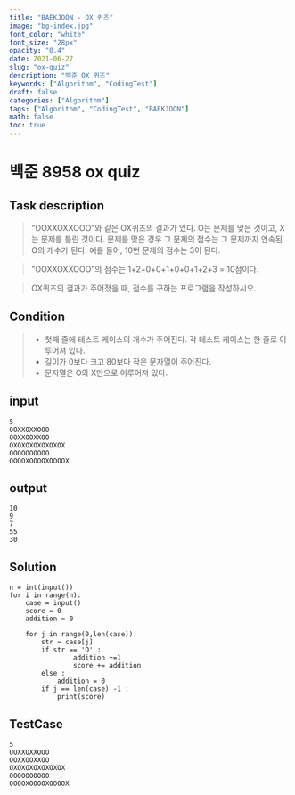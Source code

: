 ```yaml
---
title: "BAEKJOON - OX 퀴즈"
image: "bg-index.jpg"
font_color: "white"
font_size: "28px"
opacity: "0.4"
date: 2021-06-27
slug: "ox-quiz"
description: "백준 OX 퀴즈"
keywords: ["Algorithm", "CodingTest"]
draft: false
categories: ["Algorithm"]
tags: ["Algorithm", "CodingTest", "BAEKJOON"]
math: false
toc: true
---
```


# 백준 8958 ox quiz

## Task description

> "OOXXOXXOOO"와 같은 OX퀴즈의 결과가 있다. O는 문제를 맞은 것이고, X는 문제를 틀린 것이다. 문제를 맞은 경우 그 문제의 점수는 그 문제까지 연속된 O의 개수가 된다. 예를 들어, 10번 문제의 점수는 3이 된다.

> "OOXXOXXOOO"의 점수는 1+2+0+0+1+0+0+1+2+3 = 10점이다.

> OX퀴즈의 결과가 주어졌을 때, 점수를 구하는 프로그램을 작성하시오.

## Condition
> - 첫째 줄에 테스트 케이스의 개수가 주어진다. 각 테스트 케이스는 한 줄로 이루어져 있다.
> - 길이가 0보다 크고 80보다 작은 문자열이 주어진다. 
> - 문자열은 O와 X만으로 이루어져 있다.

## input

```
5
OOXXOXXOOO
OOXXOOXXOO
OXOXOXOXOXOXOX
OOOOOOOOOO
OOOOXOOOOXOOOOX
```

## output

```
10
9
7
55
30
```

## Solution 

```
n = int(input())
for i in range(n):
    case = input()
    score = 0
    addition = 0

    for j in range(0,len(case)):
        str = case[j]
        if str == 'O' :
                addition +=1
                score += addition      
        else : 
            addition = 0
        if j == len(case) -1 :
            print(score)
```



## TestCase
```
5
OOXXOXXOOO
OOXXOOXXOO
OXOXOXOXOXOXOX
OOOOOOOOOO
OOOOXOOOOXOOOOX
```
